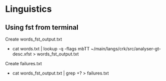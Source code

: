 # Linguistics

## Using fst from terminal


Create words_fst_output.txt
* cat words.txt | lookup -q -flags mbTT ~/main/langs/crk/src/analyser-gt-desc.xfst > words_fst_output.txt


Create failures.txt
* cat words_fst_output.txt | grep +? > failures.txt
